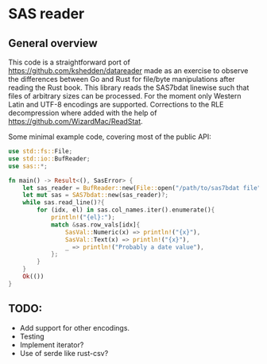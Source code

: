 # SAS reader
## General overview
This code is a straightforward port of 
https://github.com/kshedden/datareader
made as an exercise to observe the 
differences between Go and Rust for
file/byte manipulations after reading 
the Rust book. This library
reads the SAS7bdat linewise such that
files of arbitrary sizes can be processed.
For the moment only Western Latin and UTF-8
encodings are supported. Corrections to 
the RLE decompression where added with the 
help of https://github.com/WizardMac/ReadStat.

Some minimal example code, covering most
of the public API:

```rust
use std::fs::File;
use std::io::BufReader;
use sas::*;

fn main() -> Result<(), SasError> {
    let sas_reader = BufReader::new(File::open("/path/to/sas7bdat file").unwrap());
    let mut sas = SAS7bdat::new(sas_reader)?;
    while sas.read_line()?{
        for (idx, el) in sas.col_names.iter().enumerate(){
            println!("{el}:");
            match &sas.row_vals[idx]{
                SasVal::Numeric(x) => println!("{x}"),
                SasVal::Text(x) => println!("{x}"),
                _ => println!("Probably a date value"),
            };
        }
    }
    Ok(())
}
```

## TODO:

- Add support for other encodings.  
- Testing  
- Implement iterator?  
- Use of serde like rust-csv?
